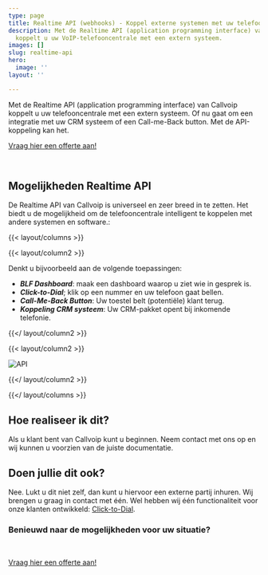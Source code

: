 ```yaml
---
type: page
title: Realtime API (webhooks) - Koppel externe systemen met uw telefooncentrale
description: Met de Realtime API (application programming interface) van Callvoip
  koppelt u uw VoIP-telefooncentrale met een extern systeem.
images: []
slug: realtime-api
hero:
  image: ''
layout: ''

---
```

Met de Realtime API (application programming interface) van Callvoip koppelt u uw telefooncentrale met een extern systeem. Of nu gaat om een integratie met uw CRM systeem of een Call-me-Back button. Met de API-koppeling kan het.

<a href="/offerte/" class="button">Vraag hier een offerte aan!</a>

<br>

## Mogelijkheden Realtime API

De Realtime API van Callvoip is universeel en zeer breed in te zetten. Het biedt u de mogelijkheid om de telefooncentrale intelligent te koppelen met andere systemen en software.:

{{< layout/columns >}}

{{< layout/column2 >}}

Denkt u bijvoorbeeld aan de volgende toepassingen:

* **_BLF Dashboard_**: maak een dashboard waarop u ziet wie in gesprek is.
* **_Click-to-Dial_**; klik op een nummer en uw telefoon gaat bellen.
* **_Call-Me-Back Button_**: Uw toestel belt (potentiële) klant terug.
* **_Koppeling CRM systeem_**: Uw CRM-pakket opent bij inkomende telefonie.

{{</ layout/column2 >}}

{{< layout/column2 >}}

![API](https://www.callvoiptelefonie.nl/wp-content/uploads/2017/02/seamless-integration-icon.png)

{{</ layout/column2 >}}

{{</ layout/columns >}}

## Hoe realiseer ik dit?

Als u klant bent van Callvoip kunt u beginnen. Neem contact met ons op en wij kunnen u voorzien van de juiste documentatie. <br>

## Doen jullie dit ook?

Nee. Lukt u dit niet zelf, dan kunt u hiervoor een externe partij inhuren. Wij brengen u graag in contact met één. Wel hebben wij één functionaliteit voor onze klanten ontwikkeld: [Click-to-Dial](/clicktodial/). <br>

### Benieuwd naar de mogelijkheden voor uw situatie?

<br>

<a href="/offerte/" class="button">Vraag hier een offerte aan!</a>